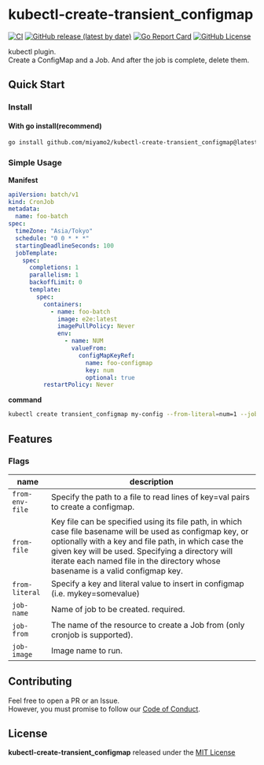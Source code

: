 # kubectl-create-transient_configmap 

[![CI](https://github.com/miyamo2/kubectl-create-transient_configmap/actions/workflows/ci.yaml/badge.svg)](https://github.com/miyamo2/kubectl-create-transient_configmap/actions/workflows/ci.yaml)
[![GitHub release (latest by date)](https://img.shields.io/github/v/release/miyamo2/kubectl-create-transient_configmap)](https://img.shields.io/github/v/release/miyamo2/kubectl-create-transient_configmap)
[![Go Report Card](https://goreportcard.com/badge/github.com/miyamo2/kubectl-create-transient_configmap)](https://goreportcard.com/report/github.com/miyamo2/kubectl-create-transient_configmap)
[![GitHub License](https://img.shields.io/github/license/miyamo2/kubectl-create-transient_configmap?&color=blue)](https://img.shields.io/github/license/miyamo2/kubectl-create-transient_configmap?&color=blue)

kubectl plugin.  
Create a ConfigMap and a Job. And after the job is complete, delete them.

## Quick Start

### Install

#### With go install(recommend)

```sh
go install github.com/miyamo2/kubectl-create-transient_configmap@latest
```

### Simple Usage

**Manifest**
```yaml
apiVersion: batch/v1
kind: CronJob
metadata:
  name: foo-batch
spec:
  timeZone: "Asia/Tokyo"
  schedule: "0 0 * * *"
  startingDeadlineSeconds: 100
  jobTemplate:
    spec:
      completions: 1
      parallelism: 1
      backoffLimit: 0
      template:
        spec:
          containers:
            - name: foo-batch
              image: e2e:latest
              imagePullPolicy: Never
              env:
                - name: NUM
                  valueFrom:
                    configMapKeyRef:
                      name: foo-configmap
                      key: num
                      optional: true
          restartPolicy: Never
```

**command**
```sh
kubectl create transient_configmap my-config --from-literal=num=1 --job-name=test-job --job-from=cronjob/a-cronjob
```

## Features

### Flags

| name            | description                                                                                                                                                                                                                                                                                               |
|-----------------|-----------------------------------------------------------------------------------------------------------------------------------------------------------------------------------------------------------------------------------------------------------------------------------------------------------|
| `from-env-file` | Specify the path to a file to read lines of key=val pairs to create a configmap.                                                                                                                                                                                                                          |
| `from-file`     | Key file can be specified using its file path, in which case file basename will be used as configmap key, or optionally with a key and file path, in which case the given key will be used. Specifying a directory will iterate each named file in the directory whose basename is a valid configmap key. |
| `from-literal`  | Specify a key and literal value to insert in configmap (i.e. mykey=somevalue)                                                                                                                                                                                                                             |
| `job-name`      | Name of job to be created. required.                                                                                                                                                                                                                                                                      |
| `job-from`      | The name of the resource to create a Job from (only cronjob is supported).                                                                                                                                                                                                                                |
| `job-image`     | Image name to run.                                                                                                                                                                                                                                                                                        |

## Contributing

Feel free to open a PR or an Issue.  
However, you must promise to follow our [Code of Conduct](https://github.com/miyamo2/kubectl-create-transient_configmap/blob/main/CODE_OF_CONDUCT.md).

## License

**kubectl-create-transient_configmap** released under the [MIT License](https://github.com/miyamo2/kubectl-create-transient_configmap/blob/main/LICENSE)
